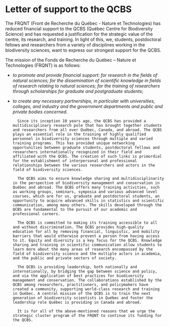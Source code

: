 # Letter of support to the QCBS

The FRQNT (Front de Recherche du Québec - Nature et Technologies) has reduced financial support to the QCBS (Québec Centre for Biodiversity Science) and has requested a justification for the strategic value of the centre, its research, and training. In light of this, we, students, postdoctoral fellows and researchers from a variety of disciplines working in the biodiversity sciences, want to express our strongest support for the QCBS.

The mission of the Fonds de Recherche du Québec – Nature et Technologies (FRQNT) is as follows: 

- *to promote and provide financial support: for research in the fields of natural sciences; for the dissemination of scientific knowledge in fields of research relating to natural sciences; for the training of researchers through scholarships for graduate and postgraduate students*;

- *to create any necessary partnerships, in particular with universities, colleges, and industry and the government departments and public and private bodies concerned*.

        Since its inception 10 years ago, the QCBS has provided a multidisciplinary research pole that has brought together students and researchers from all over Québec, Canada, and abroad. The QCBS plays an essential role in the training of highly qualified personnel in biodiversity sciences through multiple and varied training programs. This has provided unique networking opportunities between graduate students, postdoctoral fellows and researchers internationally recognized in their field and affiliated with the QCBS. The creation of such links is primordial for the establishment of interpersonal and professional relationships between the various researchers and actors in the field of biodiversity sciences.

        The QCBS aims to ensure knowledge sharing and multidisciplinarity in the perspective of biodiversity management and conservation in Québec and abroad. The QCBS offers many training activities, such as working groups, seminars, symposia and various advanced level courses, which are for us, graduate and postdoctoral students, an opportunity to acquire advanced skills in statistics and scientific communication, among many others. The skills developed through the QCBS are fundamental to the pursuit of our academic and professional careers.

        The QCBS is committed to making its training accessible to all and without discrimination. The QCBS provides high-quality education for all by removing financial, linguistic, and mobility barriers that would otherwise prevent a person from having access to it. Equity and diversity is a key focus for the QCBS. Knowledge sharing and training in scientific communication allow students to learn more about the many areas of research encompassed by the field of biodiversity science and the multiple actors in academia, and the public and private sectors of society.

        The QCBS is providing leadership, both nationally and internationally, by bridging the gap between science and policy, and via the application of best practices for biodiversity management and conservation. The collaborations established by the QCBS among researchers, practitioners, and policymakers have created a community, supporting world-class research and training in Québec. A central mission of the QCBS is to train the next generation of biodiversity scientists in Québec and foster the leadership role Québec is providing in Canada and abroad.

        It is for all of the above-mentioned reasons that we urge the strategic cluster program of the FRQNT to continue its funding for the QCBS.